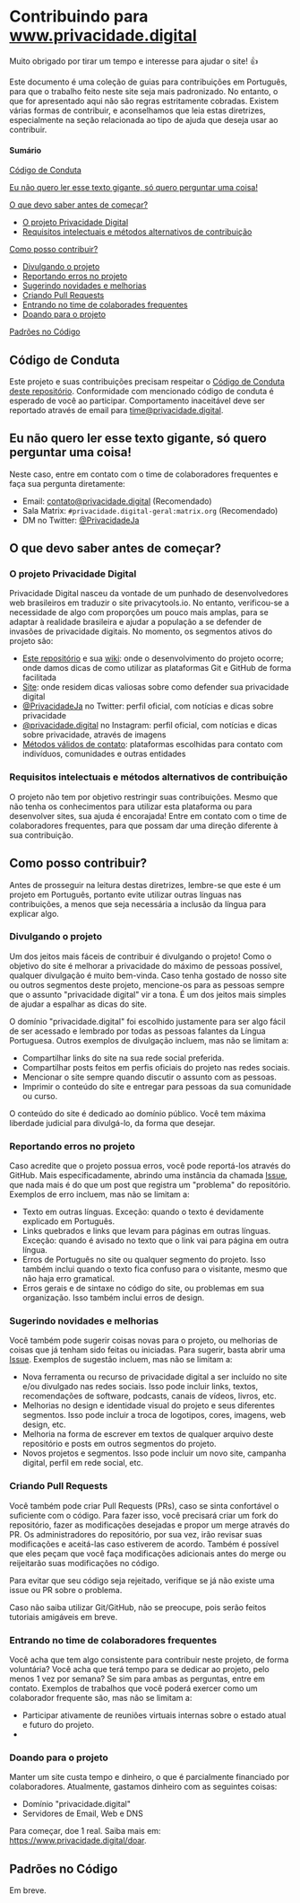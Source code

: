 # Contribuindo para www.privacidade.digital

Muito obrigado por tirar um tempo e interesse para ajudar o site! :+1:

Este documento é uma coleção de guias para contribuições em Português, para que o trabalho feito neste site seja mais padronizado. No entanto, o que for apresentado aqui não são regras estritamente cobradas. Existem várias formas de contribuir, e aconselhamos que leia estas diretrizes, especialmente na seção relacionada ao tipo de ajuda que deseja usar ao contribuir.

#### Sumário

[Código de Conduta](#código-de-conduta)

[Eu não quero ler esse texto gigante, só quero perguntar uma coisa!](#eu-não-quero-ler-esse-texto-gigante-só-quero-perguntar-uma-coisa)

[O que devo saber antes de começar?](#o-que-devo-saber-antes-de-começar)
* [O projeto Privacidade Digital](#o-projeto-privacidade-digital)
* [Requisitos intelectuais e métodos alternativos de contribuição](#requisitos-intelectuais-e-métodos-alternativos-de-contribuição)

[Como posso contribuir?](#como-posso-contribuir)
* [Divulgando o projeto](#divulgando-o-projeto)
* [Reportando erros no projeto](#reportando-erros-no-projeto)
* [Sugerindo novidades e melhorias](#sugerindo-novidades-e-melhorias)
* [Criando Pull Requests](#criando-pull-requests)
* [Entrando no time de colaborades frequentes](#entrando-no-time-de-colaboradores-frequentes)
* [Doando para o projeto](#doando-para-o-projeto)

[Padrões no Código](#padrões-no-código)

## Código de Conduta

Este projeto e suas contribuições precisam respeitar o [Código de Conduta deste repositório](CODE_OF_CONDUCT.md). Conformidade com mencionado código de conduta é esperado de você ao participar. Comportamento inaceitável deve ser reportado através de email para [time@privacidade.digital](mailto:time@privacidade.digital).

## Eu não quero ler esse texto gigante, só quero perguntar uma coisa!

Neste caso, entre em contato com o time de colaboradores frequentes e faça sua pergunta diretamente:

* Email: [contato@privacidade.digital](mailto:contato@privacidade.digital) (Recomendado)
* Sala Matrix: `#privacidade.digital-geral:matrix.org` (Recomendado)
* DM no Twitter: [@PrivacidadeJa](https://twitter.com/PrivacidadeJa)

## O que devo saber antes de começar?

### O projeto Privacidade Digital

Privacidade Digital nasceu da vontade de um punhado de desenvolvedores web brasileiros em traduzir o site privacytools.io. No entanto, verificou-se a necessidade de algo com proporções um pouco mais amplas, para se adaptar à realidade brasileira e ajudar a população a se defender de invasões de privacidade digitais. No momento, os segmentos ativos do projeto são:

* [Este repositório](https://github.com/PrivacidadeDigital/privacidade.digital/) e sua [wiki](https://github.com/PrivacidadeDigital/privacidade.digital/wiki/): onde o desenvolvimento do projeto ocorre; onde damos dicas de como utilizar as plataformas Git e GitHub de forma facilitada
* [Site](https://www.privacidade.digital/): onde residem dicas valiosas sobre como defender sua privacidade digital
* [@PrivacidadeJa](https://twitter.com/PrivacidadeDigital) no Twitter: perfil oficial, com notícias e dicas sobre privacidade  
* [@privacidade.digital](https://www.instagram.com/privacidade.digital/) no Instagram: perfil oficial, com notícias e dicas sobre privacidade, através de imagens
* [Métodos válidos de contato](https://www.privacidade.digital/contato): plataformas escolhidas para contato com indivíduos, comunidades e outras entidades

### Requisitos intelectuais e métodos alternativos de contribuição

O projeto não tem por objetivo restringir suas contribuições. Mesmo que não tenha os conhecimentos para utilizar esta plataforma ou para desenvolver sites, sua ajuda é encorajada! Entre em contato com o time de colaboradores frequentes, para que possam dar uma direção diferente à sua contribuição.

## Como posso contribuir?

Antes de prosseguir na leitura destas diretrizes, lembre-se que este é um projeto em Português, portanto evite utilizar outras línguas nas contribuições, a menos que seja necessária a inclusão da língua para explicar algo. 

### Divulgando o projeto

Um dos jeitos mais fáceis de contribuir é divulgando o projeto! Como o objetivo do site é melhorar a privacidade do máximo de pessoas possível, qualquer divulgação é muito bem-vinda. Caso tenha gostado de nosso site ou outros segmentos deste projeto, mencione-os para as pessoas sempre que o assunto "privacidade digital" vir a tona. É um dos jeitos mais simples de ajudar a espalhar as dicas do site.

O domínio "privacidade.digital" foi escolhido justamente para ser algo fácil de ser acessado e lembrado por todas as pessoas falantes da Língua Portuguesa. Outros exemplos de divulgação incluem, mas não se limitam a:

* Compartilhar links do site na sua rede social preferida.
* Compartilhar posts feitos em perfis oficiais do projeto nas redes sociais.
* Mencionar o site sempre quando discutir o assunto com as pessoas.
* Imprimir o conteúdo do site e entregar para pessoas da sua comunidade ou curso.

O conteúdo do site é dedicado ao domínio público. Você tem máxima liberdade judicial para divulgá-lo, da forma que desejar.

### Reportando erros no projeto

Caso acredite que o projeto possua erros, você pode reportá-los através do GitHub. Mais especificadamente, abrindo uma instância da chamada [Issue](https://github.com/PrivacidadeDigital/privacidade.digital/wiki/Criando-Issues), que nada mais é do que um post que registra um "problema" do repositório. Exemplos de erro incluem, mas não se limitam a:

* Texto em outras línguas. Exceção: quando o texto é devidamente explicado em Português.
* Links quebrados e links que levam para páginas em outras línguas. Exceção: quando é avisado no texto que o link vai para página em outra língua.
* Erros de Português no site ou qualquer segmento do projeto. Isso também inclui quando o texto fica confuso para o visitante, mesmo que não haja erro gramatical.
* Erros gerais e de sintaxe no código do site, ou problemas em sua organização. Isso também inclui erros de design.

### Sugerindo novidades e melhorias

Você também pode sugerir coisas novas para o projeto, ou melhorias de coisas que já tenham sido feitas ou iniciadas. Para sugerir, basta abrir uma [Issue](https://github.com/PrivacidadeDigital/privacidade.digital/wiki/Criando-Issues). Exemplos de sugestão incluem, mas não se limitam a:

* Nova ferramenta ou recurso de privacidade digital a ser incluído no site e/ou divulgado nas redes sociais. Isso pode incluir links, textos, recomendações de software, podcasts, canais de vídeos, livros, etc.
* Melhorias no design e identidade visual do projeto e seus diferentes segmentos. Isso pode incluir a troca de logotipos, cores, imagens, web design, etc.
* Melhoria na forma de escrever em textos de qualquer arquivo deste repositório e posts em outros segmentos do projeto.
* Novos projetos e segmentos. Isso pode incluir um novo site, campanha digital, perfil em rede social, etc.

### Criando Pull Requests

Você também pode criar Pull Requests (PRs), caso se sinta confortável o suficiente com o código. Para fazer isso, você precisará criar um fork do repositório, fazer as modificações desejadas e propor um merge através do PR. Os administradores do repositório, por sua vez, irão revisar suas modificações e aceitá-las caso estiverem de acordo. Também é possível que eles peçam que você faça modificações adicionais antes do merge ou reijeitarão suas modificações no código.

Para evitar que seu código seja rejeitado, verifique se já não existe uma issue ou PR sobre o problema.

Caso não saiba utilizar Git/GitHub, não se preocupe, pois serão feitos tutoriais amigáveis em breve.

### Entrando no time de colaboradores frequentes

Você acha que tem algo consistente para contribuir neste projeto, de forma voluntária? Você acha que terá tempo para se dedicar ao projeto, pelo menos 1 vez por semana? Se sim para ambas as perguntas, entre em contato. Exemplos de trabalhos que você poderá exercer como um colaborador frequente são, mas não se limitam a:

* Participar ativamente de reuniões virtuais internas sobre o estado atual e futuro do projeto.
* 

### Doando para o projeto

Manter um site custa tempo e dinheiro, o que é parcialmente financiado por colaboradores. Atualmente, gastamos dinheiro com as seguintes coisas:

* Domínio "privacidade.digital"
* Servidores de Email, Web e DNS 

Para começar, doe 1 real. Saiba mais em: https://www.privacidade.digital/doar.

## Padrões no Código

Em breve.